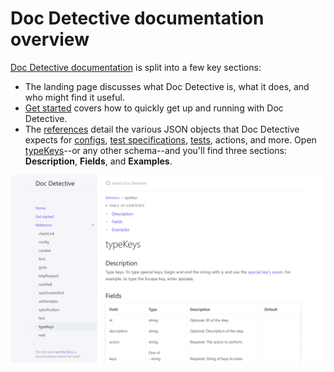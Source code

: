 # Doc Detective documentation overview

[Doc Detective documentation](https://doc-detective.com) is split into a few key sections:

-   The landing page discusses what Doc Detective is, what it does, and who might find it useful.
-   [Get started](https://doc-detective.com/get-started.html) covers how to quickly get up and running with Doc Detective.
-   The [references](https://doc-detective.com/reference/) detail the various JSON objects that Doc Detective expects for [configs](https://doc-detective.com/reference/schemas/config.html), [test specifications](https://doc-detective.com/reference/schemas/specification.html), [tests](https://doc-detective.com/reference/schemas/test), actions, and more. Open [typeKeys](https://doc-detective.com/reference/schemas/typeKeys.html)--or any other schema--and you'll find three sections: **Description**, **Fields**, and **Examples**.

![](typeKeys.png)